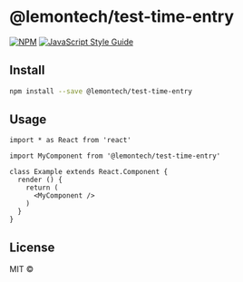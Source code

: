 # @lemontech/test-time-entry

> 

[![NPM](https://img.shields.io/npm/v/@lemontech/test-time-entry.svg)](https://www.npmjs.com/package/@lemontech/test-time-entry) [![JavaScript Style Guide](https://img.shields.io/badge/code_style-standard-brightgreen.svg)](https://standardjs.com)

## Install

```bash
npm install --save @lemontech/test-time-entry
```

## Usage

```tsx
import * as React from 'react'

import MyComponent from '@lemontech/test-time-entry'

class Example extends React.Component {
  render () {
    return (
      <MyComponent />
    )
  }
}
```

## License

MIT © [](https://github.com/)
